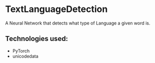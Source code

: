 # TextLanguageDetection
A Neural Network that detects what type of Language a given word is.

## Technologies used:
- PyTorch
- unicodedata

